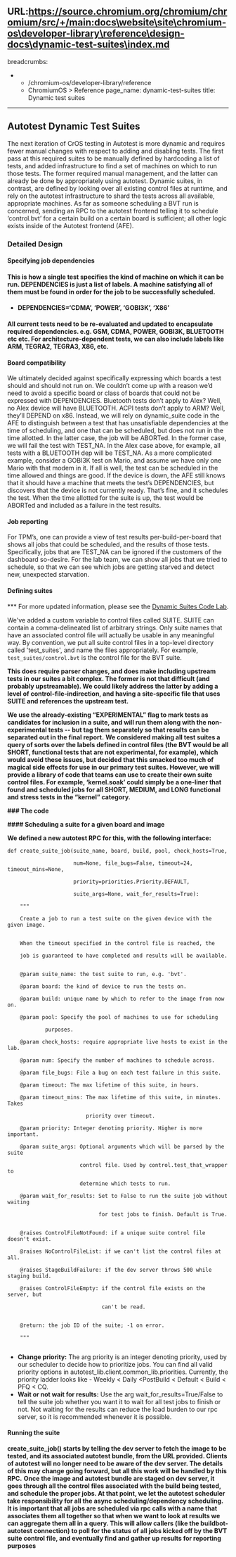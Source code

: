 URL:https://source.chromium.org/chromium/chromium/src/+/main:docs\website\site\chromium-os\developer-library\reference\design-docs\dynamic-test-suites\index.md
---
breadcrumbs:
- - /chromium-os/developer-library/reference
  - ChromiumOS > Reference
page_name: dynamic-test-suites
title: Dynamic test suites
---

## Autotest Dynamic Test Suites

The next iteration of CrOS testing in Autotest is more dynamic and requires
fewer manual changes with respect to adding and disabling tests. The first pass
at this required suites to be manually defined by hardcoding a list of tests,
and added infrastructure to find a set of machines on which to run those tests.
The former required manual management, and the latter can already be done by
appropriately using autotest. Dynamic suites, in contrast, are defined by
looking over all existing control files at runtime, and rely on the autotest
infrastructure to shard the tests across all available, appropriate machines.
As far as someone scheduling a BVT run is concerned, sending an RPC to the
autotest frontend telling it to schedule ‘control.bvt’ for a certain build on a
certain board is sufficient; all other logic exists inside of the Autotest
frontend (AFE).

### Detailed Design

#### Specifying job dependencies

#### This is how a single test specifies the kind of machine on which it can be run. DEPENDENCIES is just a list of labels. A machine satisfying all of them must be found in order for the job to be successfully scheduled.

*   #### DEPENDENCIES=‘CDMA’, ‘POWER’, ‘GOBI3K’, ‘X86’

#### All current tests need to be re-evaluated and updated to encapsulate required dependencies. e.g. GSM, CDMA, POWER, GOBI3K, BLUETOOTH etc etc. For architecture-dependent tests, we can also include labels like ARM, TEGRA2, TEGRA3, X86, etc.

#### Board compatibility

We ultimately decided against specifically expressing which boards a test should
and should not run on. We couldn’t come up with a reason we’d need to avoid a
specific board or class of boards that could not be expressed with DEPENDENCIES.
Bluetooth tests don’t apply to Alex? Well, no Alex device will have BLUETOOTH.
ACPI tests don’t apply to ARM? Well, they’ll DEPEND on x86.
Instead, we will rely on dynamic_suite code in the AFE to distinguish between a
test that has unsatisfiable dependencies at the time of scheduling, and one that
can be scheduled, but does not run in the time allotted. In the latter case, the
job will be ABORTed. In the former case, we will fail the test with TEST_NA. In
the Alex case above, for example, all tests with a BLUETOOTH dep will be
TEST_NA. As a more complicated example, consider a GOBI3K test on Mario, and
assume we have only one Mario with that modem in it. If all is well, the test
can be scheduled in the time allowed and things are good. If the device is down,
the AFE still knows that it should have a machine that meets the test’s
DEPENDENCIES, but discovers that the device is not currently ready. That’s fine,
and it schedules the test. When the time allotted for the suite is up, the test
would be ABORTed and included as a failure in the test results.

#### Job reporting

For TPM’s, one can provide a view of test results per-build-per-board that shows
all jobs that could be scheduled, and the results of those tests. Specifically,
jobs that are TEST_NA can be ignored if the customers of the dashboard
so-desire.
For the lab team, we can show all jobs that we tried to schedule, so that we can
see which jobs are getting starved and detect new, unexpected starvation.

#### Defining suites

\*\*\* For more updated information, please see the [Dynamic Suites Code
Lab](/chromium-os/developer-library/training/codelabs/dynamic-suite-codelab).

We've added a custom variable to control files called SUITE. SUITE can contain a
comma-delineated list of arbitrary strings. Only suite names that have an
associated control file will actually be usable in any meaningful way. By
convention, we put all suite control files in a top-level directory called
'test_suites', and name the files appropriately. For example,
`test_suites/control.bvt` is the control file for the BVT suite.

**This does require parser changes, and does make including upstream tests in
our suites a bit complex. The former is not that difficult (and probably
upstreamable). We could likely address the latter by adding a level of
control-file-indirection, and having a site-specific file that uses SUITE and
references the upstream test.**

**We use the already-existing “EXPERIMENTAL” flag to mark tests as candidates for inclusion in a suite, and will run them along with the non-experimental tests -- but tag them separately so that results can be separated out in the final report.**
**We considered making all test suites a query of sorts over the labels defined
in control files (the BVT would be all SHORT, functional tests that are not
experimental, for example), which would avoid these issues, but decided that
this smacked too much of magical side effects for use in our primary test
suites. However, we will provide a library of code that teams can use to create
their own suite control files. For example, ‘kernel.soak’ could simply be a
one-liner that found and scheduled jobs for all SHORT, MEDIUM, and LONG
functional and stress tests in the “kernel” category.**

**### The code**

**#### Scheduling a suite for a given board and image**

**We defined a new autotest RPC for this, with the following interface:**

```none
def create_suite_job(suite_name, board, build, pool, check_hosts=True,
```

```none
                     num=None, file_bugs=False, timeout=24, timeout_mins=None,
```

```none
                     priority=priorities.Priority.DEFAULT,
```

```none
                     suite_args=None, wait_for_results=True):
```

```none
    """
```

```none
    Create a job to run a test suite on the given device with the given image.
```

```none
```

```none
    When the timeout specified in the control file is reached, the
```

```none
    job is guaranteed to have completed and results will be available.
```

```none
```

```none
    @param suite_name: the test suite to run, e.g. 'bvt'.
```

```none
    @param board: the kind of device to run the tests on.
```

```none
    @param build: unique name by which to refer to the image from now on.
```

```none
    @param pool: Specify the pool of machines to use for scheduling
```

```none
            purposes.
```

```none
    @param check_hosts: require appropriate live hosts to exist in the lab.
```

```none
    @param num: Specify the number of machines to schedule across.
```

```none
    @param file_bugs: File a bug on each test failure in this suite.
```

```none
    @param timeout: The max lifetime of this suite, in hours.
```

```none
    @param timeout_mins: The max lifetime of this suite, in minutes. Takes
```

```none
                         priority over timeout.
```

```none
    @param priority: Integer denoting priority. Higher is more important.
```

```none
    @param suite_args: Optional arguments which will be parsed by the suite
```

```none
                       control file. Used by control.test_that_wrapper to
```

```none
                       determine which tests to run.
```

```none
    @param wait_for_results: Set to False to run the suite job without waiting
```

```none
                             for test jobs to finish. Default is True.
```

```none
```

```none
    @raises ControlFileNotFound: if a unique suite control file doesn't exist.
```

```none
    @raises NoControlFileList: if we can't list the control files at all.
```

```none
    @raises StageBuildFailure: if the dev server throws 500 while staging build.
```

```none
    @raises ControlFileEmpty: if the control file exists on the server, but
```

```none
                              can't be read.
```

```none
```

```none
    @return: the job ID of the suite; -1 on error.
```

```none
    """
```

```none
```

*   **Change priority:** The arg priority is an integer denoting
            priority, used by our scheduler to decide how to prioritize jobs.
            You can find all valid priority options in
            autotest_lib.client.common_lib.priorities. Currently, the priority
            ladder looks like - Weekly &lt; Daily &lt;PostBuild &lt; Default
            &lt; Build &lt; PFQ &lt; CQ.
*   **Wait or not wait for results:** Use the arg
            wait_for_results=True/False to tell the suite job whether you want
            it to wait for all test jobs to finish or not. Not waiting for the
            results can reduce the load burden to our rpc server, so it is
            recommended whenever it is possible.

#### Running the suite

**create_suite_job() starts by telling the dev server to fetch the image to be tested, and its associated autotest bundle, from the URL provided. Clients of autotest will no longer need to be aware of the dev server. The details of this may change going forward, but all this work will be handled by this RPC.**
**Once the image and autotest bundle are staged on dev server, it goes through all the control files associated with the build being tested, and schedule the proper jobs. At that point, we let the autotest scheduler take responsibility for all the async scheduling/dependency scheduling. It is important that all jobs are scheduled via rpc calls with a name that associates them all together so that when we want to look at results we can aggregate them all in a query. This will allow callers (like the buildbot-autotest connection) to poll for the status of all jobs kicked off by the BVT suite control file, and eventually find and gather up results for reporting purposes**
